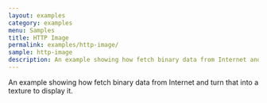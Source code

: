```yaml
---
layout: examples
category: examples
menu: Samples
title: HTTP Image
permalink: examples/http-image/
sample: http-image
description: An example showing how fetch binary data from Internet and turn that into a texture to display it.
---
```


An example showing how fetch binary data from Internet and turn that into a texture to display it.

